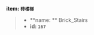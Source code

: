 <!-- BEGIN_AUTOGEN: do NOT edit in this block -->

**item: `砖楼梯`**

> * **name: ** Brick_Stairs
> * **id: `167`**

<!-- END_AUTOGEN-->
